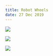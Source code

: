 ```yaml
---
title: Robot Wheels
date: 27 Dec 2019
---
```


[![](https://img.youtube.com/vi/r8wRACM_ZbE/0.jpg)](https://www.youtube.com/watch?v=r8wRACM_ZbE)

[![](https://img.youtube.com/vi/NcOT9hOsceE/0.jpg)](https://www.youtube.com/watch?v=NcOT9hOsceE)

[![](https://img.youtube.com/vi/B1K-ti5Lqjc/0.jpg)](https://www.youtube.com/watch?v=B1K-ti5Lqjc)
